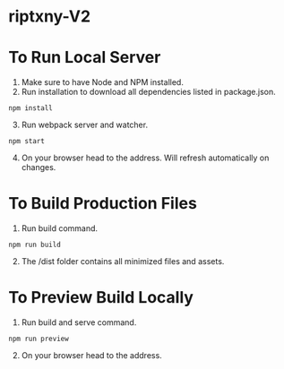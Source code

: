 # riptxny-V2

# To Run Local Server
1. Make sure to have Node and NPM installed.
2. Run installation to download all dependencies listed in package.json.
```
npm install
```
3. Run webpack server and watcher.
```
npm start
```
4. On your browser head to the address. Will refresh automatically on changes.


# To Build Production Files
1. Run build command.
```
npm run build
```
2. The /dist folder contains all minimized files and assets.

# To Preview Build Locally
1. Run build and serve command.
```
npm run preview
```
2. On your browser head to the address.
